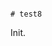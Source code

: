                                                                                                                                                                                                                                              # test8

Init.
